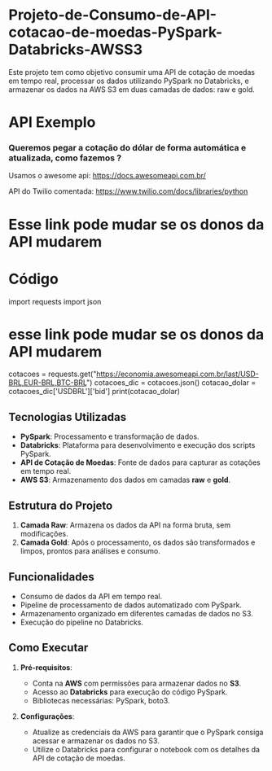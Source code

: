 # Projeto-de-Consumo-de-API-cotacao-de-moedas-PySpark-Databricks-AWSS3
Este projeto tem como objetivo consumir uma API de cotação de moedas em tempo real, processar os dados utilizando PySpark no Databricks, e armazenar os dados na AWS S3 em duas camadas de dados: raw e gold.

# API Exemplo

### Queremos pegar a cotação do dólar de forma automática e atualizada, como fazemos ?

Usamos o awesome api: https://docs.awesomeapi.com.br/

API do Twilio comentada: https://www.twilio.com/docs/libraries/python



# Esse link pode mudar se os donos da API mudarem


# Código

import requests
import json

# esse link pode mudar se os donos da API mudarem

cotacoes = requests.get("https://economia.awesomeapi.com.br/last/USD-BRL,EUR-BRL,BTC-BRL")
cotacoes_dic = cotacoes.json()
cotacao_dolar = cotacoes_dic['USDBRL']['bid']
print(cotacao_dolar)


## Tecnologias Utilizadas

- **PySpark**: Processamento e transformação de dados.
- **Databricks**: Plataforma para desenvolvimento e execução dos scripts PySpark.
- **API de Cotação de Moedas**: Fonte de dados para capturar as cotações em tempo real.
- **AWS S3**: Armazenamento dos dados em camadas **raw** e **gold**.

## Estrutura do Projeto

1. **Camada Raw**: Armazena os dados da API na forma bruta, sem modificações.
2. **Camada Gold**: Após o processamento, os dados são transformados e limpos, prontos para análises e consumo.

## Funcionalidades

- Consumo de dados da API em tempo real.
- Pipeline de processamento de dados automatizado com PySpark.
- Armazenamento organizado em diferentes camadas de dados no S3.
- Execução do pipeline no Databricks.

## Como Executar

1. **Pré-requisitos**:
   - Conta na **AWS** com permissões para armazenar dados no **S3**.
   - Acesso ao **Databricks** para execução do código PySpark.
   - Bibliotecas necessárias: PySpark, boto3.

2. **Configurações**:
   - Atualize as credenciais da AWS para garantir que o PySpark consiga acessar e armazenar os dados no S3.
   - Utilize o Databricks para configurar o notebook com os detalhes da API de cotação de moedas.
